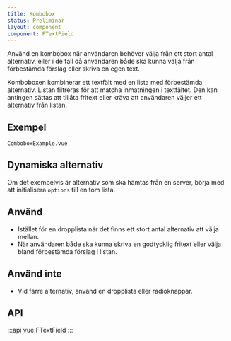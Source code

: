```yaml
---
title: Kombobox
status: Preliminär
layout: component
component: FTextField
---
```


Använd en kombobox när användaren behöver välja från ett stort antal alternativ, eller i de fall då användaren både ska kunna välja från förbestämda förslag eller skriva en egen text.

Komboboxen kombinerar ett textfält med en lista med förbestämda alternativ. Listan filtreras för att matcha inmatningen i textfältet. Den kan antingen sättas att tillåta fritext eller kräva att användaren väljer ett alternativ från listan.

## Exempel

```import live-example test-id=live
ComboboxExample.vue
```

## Dynamiska alternativ

Om det exempelvis är alternativ som ska hämtas från en server, börja med att initialisera `options` till en tom lista.

## Använd

- Istället för en dropplista när det finns ett stort antal alternativ att välja mellan.
- När användaren både ska kunna skriva en godtycklig fritext eller välja bland förbestämda förslag i listan.

## Använd inte

- Vid färre alternativ, använd en dropplista eller radioknappar.

## API

:::api
vue:FTextField
:::
